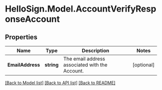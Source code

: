 # HelloSign.Model.AccountVerifyResponseAccount

## Properties

Name | Type | Description | Notes
------------ | ------------- | ------------- | -------------
**EmailAddress** | **string** |  The email address associated with the Account.  | [optional] 

[[Back to Model list]](../README.md#documentation-for-models) [[Back to API list]](../README.md#documentation-for-api-endpoints) [[Back to README]](../README.md)

